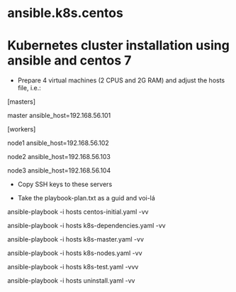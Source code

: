 # ansible.k8s.centos
# Kubernetes cluster installation using ansible and centos 7

- Prepare 4 virtual machines (2 CPUS and 2G RAM) and adjust the hosts file, i.e.:

[masters]

master ansible_host=192.168.56.101


[workers]

node1 ansible_host=192.168.56.102

node2 ansible_host=192.168.56.103

node3 ansible_host=192.168.56.104


- Copy SSH keys to these servers

- Take the playbook-plan.txt as a guid and voi-lá

ansible-playbook -i hosts centos-initial.yaml -vv

ansible-playbook -i hosts k8s-dependencies.yaml -vv

ansible-playbook -i hosts k8s-master.yaml -vv

ansible-playbook -i hosts k8s-nodes.yaml -vv

ansible-playbook -i hosts k8s-test.yaml -vvv

ansible-playbook -i hosts uninstall.yaml -vv

